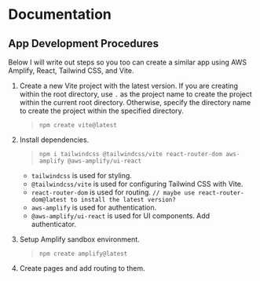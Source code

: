 # Documentation

## App Development Procedures

Below I will write out steps so you too can create a similar app using AWS Amplify, React, Tailwind CSS, and Vite.

1. Create a new Vite project with the latest version. If you are creating within the root directory, use `.` as the project name to create the project within the current root directory. Otherwise, specify the directory name to create the project within the specified directory.

   > `npm create vite@latest`

2. Install dependencies.

   > `npm i tailwindcss @tailwindcss/vite react-router-dom aws-amplify @aws-amplify/ui-react`

   - `tailwindcss` is used for styling.
   - `@tailwindcss/vite` is used for configuring Tailwind CSS with Vite.
   - `react-router-dom` is used for routing. `// maybe use react-router-dom@latest to install the latest version?`
   - `aws-amplify` is used for authentication.
   - `@aws-amplify/ui-react` is used for UI components. Add authenticator.

3. Setup Amplify sandbox environment.

   > `npm create amplify@latest`

4. Create pages and add routing to them.

